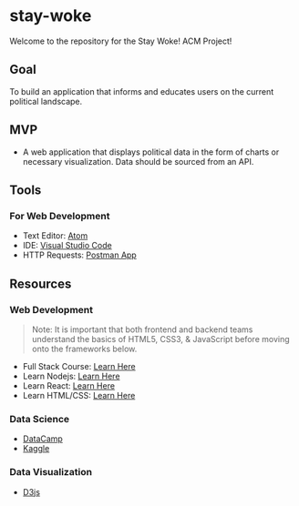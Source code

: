 # stay-woke
Welcome to the repository for the Stay Woke! ACM Project!

## Goal
To build an application that informs and educates users on the current political landscape.

## MVP
  - A web application that displays political data in the form of charts or necessary visualization. Data should be sourced from an API.

## Tools
### For Web Development
  - Text Editor: [Atom](https://atom.io/)
  - IDE: [Visual Studio Code](https://code.visualstudio.com/)
  - HTTP Requests: [Postman App](https://www.getpostman.com/)

## Resources
### Web Development
> Note: It is important that both frontend and backend teams understand the basics of HTML5, CSS3, & JavaScript before moving onto the frameworks below.

  - Full Stack Course: [Learn Here](https://www.udemy.com/the-web-developer-bootcamp/)
  - Learn Nodejs: [Learn Here](https://youtu.be/RLtyhwFtXQA)
  - Learn React: [Learn Here](https://youtu.be/6Ied4aZxUzc)
  - Learn HTML/CSS: [Learn Here](https://youtu.be/kMT54MPz9oE)

### Data Science
  - [DataCamp](https://www.datacamp.com/)
  - [Kaggle](https://www.kaggle.com/)

### Data Visualization
  - [D3js](https://youtu.be/C4t6qfHZ6Tw)
